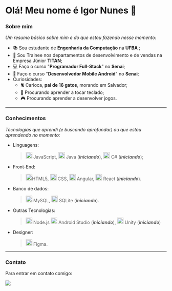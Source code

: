 # Olá! Meu nome é Igor Nunes 👋


### Sobre mim

*Um resumo básico sobre mim e do que estou fazendo nesse momento:*

- 📚 Sou estudante de **Engenharia da Computação** na **UFBA** ;  
- 🚀 Sou Trainee nos departamentos de desenvolvimento e de vendas na Empresa Júnior **TITAN**;
- 💻 Faço o curso "**Programador Full-Stack**" no **Senai**;
- 📱 Faço o curso "**Desenvolvedor Mobile Android**" no **Senai**;
- Curiosidades: 
  - 🐈 Carioca, **pai de 16 gatos**, morando em Salvador;
  - 🎹 Procurando aprender a tocar teclado;
  - 🎮 Procurando aprender a desenvolver jogos.


---

### Conhecimentos

*Tecnologias que aprendi (e buscando aprofundar) ou que estou aprendendo no momento:*

- Linguagens:
  > <img src="https://cdn.jsdelivr.net/gh/devicons/devicon/icons/javascript/javascript-original.svg" width="20" height="20" /> JavaScript, 
  > <img src="https://cdn.jsdelivr.net/gh/devicons/devicon/icons/java/java-original.svg" width="20" height="20" /> Java (***iniciando***), 
  > <img src="https://cdn.jsdelivr.net/gh/devicons/devicon/icons/csharp/csharp-original.svg" width="20" height="20" /> C# (***iniciando***);

- Front-End:
  > <img src="https://cdn.jsdelivr.net/gh/devicons/devicon/icons/html5/html5-original-wordmark.svg" width="20" height="20" />HTML5, 
  > <img src="https://cdn.jsdelivr.net/gh/devicons/devicon/icons/css3/css3-original-wordmark.svg" width="20" height="20" /> CSS,
  > <img src="https://cdn.jsdelivr.net/gh/devicons/devicon/icons/angularjs/angularjs-plain.svg" width="20" height="20" /> Angular,
  > <img src="https://cdn.jsdelivr.net/gh/devicons/devicon/icons/react/react-original-wordmark.svg" width="20" height="20" /> React (***iniciando***).

- Banco de dados:
  > <img src="https://cdn.jsdelivr.net/gh/devicons/devicon/icons/mysql/mysql-original.svg" width="20" height="20" /> MySQL,
  > <img src="https://cdn.jsdelivr.net/gh/devicons/devicon/icons/sqlite/sqlite-original.svg" width="20" height="20" /> SQLite (***iniciando***).

                    
- Outras Tecnologias:
  > <img src="https://cdn.jsdelivr.net/gh/devicons/devicon/icons/nodejs/nodejs-original.svg" width="20" height="20" /> Node.js
  > <img src="https://cdn.jsdelivr.net/gh/devicons/devicon/icons/androidstudio/androidstudio-original.svg" width="20" height="20" /> Android Studio 
  > (***iniciando***),
  > <img src="https://cdn.jsdelivr.net/gh/devicons/devicon/icons/unity/unity-original.svg" width="20" height="20" /> Unity (***iniciando***)
          
          
- Designer:
  > <img src="https://cdn.jsdelivr.net/gh/devicons/devicon/icons/figma/figma-original.svg" width="20" height="20" /> Figma.


      
---
 
 ### Contato
 
 Para entrar em contato comigo:
 
 <a href = "mailto:contato@ig-nunes"><img src="https://img.shields.io/badge/Gmail-D14836?style=for-the-badge&logo=gmail&logoColor=white" target="_blank"></a>


